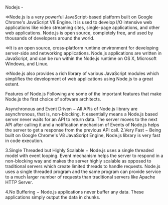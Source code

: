 Nodejs -

=>Node.js is a very powerful JavaScript-based platform built on Google Chrome's JavaScript V8 Engine. It is used to develop I/O intensive web applications like video streaming sites, single-page applications, and other web applications. Node.js is open source, completely free, and used by thousands of developers around the world.

=>It is an open source, cross-platform runtime environment for developing server-side and networking applications. Node.js applications are written in JavaScript, and can be run within the Node.js runtime on OS X, Microsoft Windows, and Linux.

=>Node.js also provides a rich library of various JavaScript modules which simplifies the development of web applications using Node.js to a great extent.

Features of Node.js Following are some of the important features that make Node.js the first choice of software architects.

Asynchronous and Event Driven − All APIs of Node.js library are asynchronous, that is, non-blocking. It essentially means a Node.js based server never waits for an API to return data. The server moves to the next API after calling it and a notification mechanism of Events of Node.js helps the server to get a response from the previous API call.
2.Very Fast − Being built on Google Chrome's V8 JavaScript Engine, Node.js library is very fast in code execution.

3.Single Threaded but Highly Scalable − Node.js uses a single threaded model with event looping. Event mechanism helps the server to respond in a non-blocking way and makes the server highly scalable as opposed to traditional servers which create limited threads to handle requests. Node.js uses a single threaded program and the same program can provide service to a much larger number of requests than traditional servers like Apache HTTP Server.

4.No Buffering − Node.js applications never buffer any data. These applications simply output the data in chunks.
